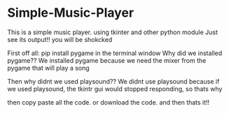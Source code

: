 # Simple-Music-Player
This is a simple music player. using tkinter and other python module
Just see its output!!
you will be shokcked

First off all:
pip install pygame in the terminal window
Why did we installed pygame??
We installed pygame because we need the mixer from the pygame that will play a song

Then why didnt we used playsound??
We didnt use playsound because if we used playsound, the tkintr gui would stopped responding, so thats why

then copy paste all the code. or download the code. and then thats it!!
